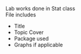 Lab works done in Stat class <br />
File includes <br />
  * Title <br />
  * Topic Cover <br />
  * Package used <br />
  * Graphs if applicable <br />

